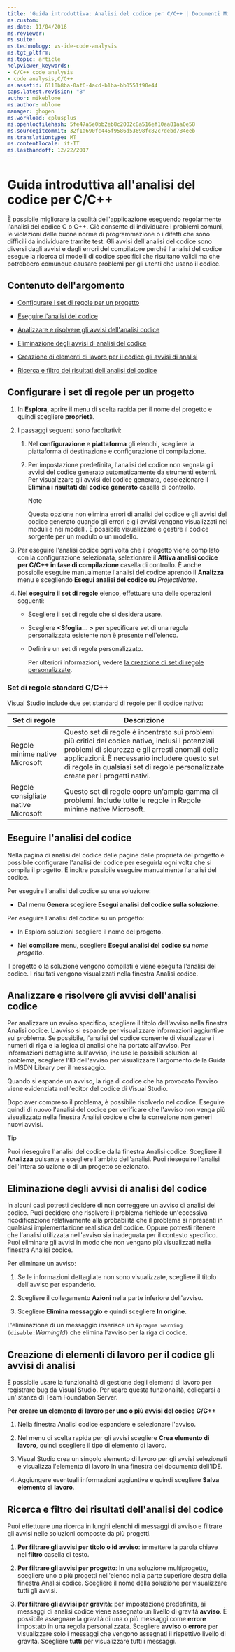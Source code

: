 ```yaml
---
title: 'Guida introduttiva: Analisi del codice per C/C++ | Documenti Microsoft'
ms.custom: 
ms.date: 11/04/2016
ms.reviewer: 
ms.suite: 
ms.technology: vs-ide-code-analysis
ms.tgt_pltfrm: 
ms.topic: article
helpviewer_keywords:
- C/C++ code analysis
- code analysis,C/C++
ms.assetid: 6110b8ba-0af6-4acd-b1ba-bb0551f90e44
caps.latest.revision: "8"
author: mikeblome
ms.author: mblome
manager: ghogen
ms.workload: cplusplus
ms.openlocfilehash: 5fe47a5e0bb2eb8c2002c8a516ef10aa81aa0e58
ms.sourcegitcommit: 32f1a690fc445f9586d53698fc82c7debd784eeb
ms.translationtype: MT
ms.contentlocale: it-IT
ms.lasthandoff: 12/22/2017
---
```

# <a name="quick-start-code-analysis-for-cc"></a>Guida introduttiva all'analisi del codice per C/C++
È possibile migliorare la qualità dell'applicazione eseguendo regolarmente l'analisi del codice C o C++. Ciò consente di individuare i problemi comuni, le violazioni delle buone norme di programmazione o i difetti che sono difficili da individuare tramite test. Gli avvisi dell'analisi del codice sono diversi dagli avvisi e dagli errori del compilatore perché l'analisi del codice esegue la ricerca di modelli di codice specifici che risultano validi ma che potrebbero comunque causare problemi per gli utenti che usano il codice.  
  
## <a name="in-this-topic"></a>Contenuto dell'argomento  
  
-   [Configurare i set di regole per un progetto](../code-quality/quick-start-code-analysis-for-c-cpp.md#BKMK_ConfigureRuleSets)  
  
-   [Eseguire l'analisi del codice](../code-quality/quick-start-code-analysis-for-c-cpp.md#BKMK_Run)  
  
-   [Analizzare e risolvere gli avvisi dell'analisi codice](../code-quality/quick-start-code-analysis-for-c-cpp.md#BKMK_Analyze)  
  
-   [Eliminazione degli avvisi di analisi del codice](../code-quality/quick-start-code-analysis-for-c-cpp.md#BKMK_Suppress)  
  
-   [Creazione di elementi di lavoro per il codice gli avvisi di analisi](../code-quality/quick-start-code-analysis-for-c-cpp.md#BKMK_Creating_work_items_for_code_analysis_warnings)  
  
-   [Ricerca e filtro dei risultati dell'analisi del codice](../code-quality/quick-start-code-analysis-for-c-cpp.md#BKMK_Search)  
  
##  <a name="BKMK_ConfigureRuleSets"></a>Configurare i set di regole per un progetto  
  
1.  In **Esplora**, aprire il menu di scelta rapida per il nome del progetto e quindi scegliere **proprietà**.  
  
2.  I passaggi seguenti sono facoltativi:  
  
    1.  Nel **configurazione** e **piattaforma** gli elenchi, scegliere la piattaforma di destinazione e configurazione di compilazione.  
  
    2.  Per impostazione predefinita, l'analisi del codice non segnala gli avvisi del codice generato automaticamente da strumenti esterni. Per visualizzare gli avvisi del codice generato, deselezionare il **Elimina i risultati dal codice generato** casella di controllo.  
  
        > [!NOTE]
        >  Questa opzione non elimina errori di analisi del codice e gli avvisi del codice generato quando gli errori e gli avvisi vengono visualizzati nei moduli e nei modelli. È possibile visualizzare e gestire il codice sorgente per un modulo o un modello.  
  
3.  Per eseguire l'analisi codice ogni volta che il progetto viene compilato con la configurazione selezionata, selezionare il **Attiva analisi codice per C/C++ in fase di compilazione** casella di controllo. È anche possibile eseguire manualmente l'analisi del codice aprendo il **Analizza** menu e scegliendo **Esegui analisi del codice su** *ProjectName*.  
  
4.  Nel **eseguire il set di regole** elenco, effettuare una delle operazioni seguenti:  
  
    -   Scegliere il set di regole che si desidera usare.  
  
    -   Scegliere  **\<Sfoglia... >** per specificare set di una regola personalizzata esistente non è presente nell'elenco.  
  
    -   Definire un set di regole personalizzato.  
  
         Per ulteriori informazioni, vedere [la creazione di set di regole personalizzate](../code-quality/creating-custom-code-analysis-rule-sets.md).  
  
### <a name="standard-cc-rule-sets"></a>Set di regole standard C/C++  
 Visual Studio include due set standard di regole per il codice nativo:  
  
|Set di regole|Descrizione|  
|--------------|-----------------|  
|Regole minime native Microsoft|Questo set di regole è incentrato sui problemi più critici del codice nativo, inclusi i potenziali problemi di sicurezza e gli arresti anomali delle applicazioni. È necessario includere questo set di regole in qualsiasi set di regole personalizzate create per i progetti nativi.|  
|Regole consigliate native Microsoft|Questo set di regole copre un'ampia gamma di problemi. Include tutte le regole in Regole minime native Microsoft.|  
  
##  <a name="BKMK_Run"></a>Eseguire l'analisi del codice  
 Nella pagina di analisi del codice delle pagine delle proprietà del progetto è possibile configurare l'analisi del codice per eseguirla ogni volta che si compila il progetto. È inoltre possibile eseguire manualmente l'analisi del codice.  
  
 Per eseguire l'analisi del codice su una soluzione:  
  
-   Dal menu **Genera** scegliere **Esegui analisi del codice sulla soluzione**.  
  
 Per eseguire l'analisi del codice su un progetto:  
  
-   In Esplora soluzioni scegliere il nome del progetto.  
  
-   Nel **compilare** menu, scegliere **Esegui analisi del codice su** *nome progetto*.  
  
 Il progetto o la soluzione vengono compilati e viene eseguita l'analisi del codice. I risultati vengono visualizzati nella finestra Analisi codice.  
  
##  <a name="BKMK_Analyze"></a>Analizzare e risolvere gli avvisi dell'analisi codice  
 Per analizzare un avviso specifico, scegliere il titolo dell'avviso nella finestra Analisi codice. L'avviso si espande per visualizzare informazioni aggiuntive sul problema. Se possibile, l'analisi del codice consente di visualizzare i numeri di riga e la logica di analisi che ha portato all'avviso. Per informazioni dettagliate sull'avviso, incluse le possibili soluzioni al problema, scegliere l'ID dell'avviso per visualizzare l'argomento della Guida in MSDN Library per il messaggio.  
  
 Quando si espande un avviso, la riga di codice che ha provocato l'avviso viene evidenziata nell'editor del codice di Visual Studio.  
  
 Dopo aver compreso il problema, è possibile risolverlo nel codice. Eseguire quindi di nuovo l'analisi del codice per verificare che l'avviso non venga più visualizzato nella finestra Analisi codice e che la correzione non generi nuovi avvisi.  
  
> [!TIP]
>  Puoi rieseguire l'analisi del codice dalla finestra Analisi codice. Scegliere il **Analizza** pulsante e scegliere l'ambito dell'analisi. Puoi rieseguire l'analisi dell'intera soluzione o di un progetto selezionato.  
  
##  <a name="BKMK_Suppress"></a> Eliminazione degli avvisi di analisi del codice  
 In alcuni casi potresti decidere di non correggere un avviso di analisi del codice. Puoi decidere che risolvere il problema richiede un'eccessiva ricodificazione relativamente alla probabilità che il problema si ripresenti in qualsiasi implementazione realistica del codice. Oppure potresti ritenere che l'analisi utilizzata nell'avviso sia inadeguata per il contesto specifico. Puoi eliminare gli avvisi in modo che non vengano più visualizzati nella finestra Analisi codice.  
  
 Per eliminare un avviso:  
  
1.  Se le informazioni dettagliate non sono visualizzate, scegliere il titolo dell'avviso per espanderlo.  
  
2.  Scegliere il collegamento **Azioni** nella parte inferiore dell'avviso.  
  
3.  Scegliere **Elimina messaggio** e quindi scegliere **In origine**.  
  
 L'eliminazione di un messaggio inserisce un `#pragma warning (disable:`*WarningId*`)` che elimina l'avviso per la riga di codice.  
  
##  <a name="BKMK_Creating_work_items_for_code_analysis_warnings"></a>Creazione di elementi di lavoro per il codice gli avvisi di analisi  
 È possibile usare la funzionalità di gestione degli elementi di lavoro per registrare bug da Visual Studio. Per usare questa funzionalità, collegarsi a un'istanza di Team Foundation Server.  
  
 **Per creare un elemento di lavoro per uno o più avvisi del codice C/C++**  
  
1.  Nella finestra Analisi codice espandere e selezionare l'avviso.  
  
2.  Nel menu di scelta rapida per gli avvisi scegliere **Crea elemento di lavoro**, quindi scegliere il tipo di elemento di lavoro.  
  
3.  Visual Studio crea un singolo elemento di lavoro per gli avvisi selezionati e visualizza l'elemento di lavoro in una finestra del documento dell'IDE.  
  
4.  Aggiungere eventuali informazioni aggiuntive e quindi scegliere **Salva elemento di lavoro**.  
  
##  <a name="BKMK_Search"></a> Ricerca e filtro dei risultati dell'analisi del codice  
 Puoi effettuare una ricerca in lunghi elenchi di messaggi di avviso e filtrare gli avvisi nelle soluzioni composte da più progetti.  
  
1.  **Per filtrare gli avvisi per titolo o id avviso**: immettere la parola chiave nel **filtro** casella di testo.  
  
2.  **Per filtrare gli avvisi per progetto**: In una soluzione multiprogetto, scegliere uno o più progetti nell'elenco nella parte superiore destra della finestra Analisi codice. Scegliere il nome della soluzione per visualizzare tutti gli avvisi.  
  
3.  **Per filtrare gli avvisi per gravità**: per impostazione predefinita, ai messaggi di analisi codice viene assegnato un livello di gravità **avviso**. È possibile assegnare la gravità di una o più messaggi come **errore** impostato in una regola personalizzata. Scegliere **avviso** o **errore** per visualizzare solo i messaggi che vengono assegnati il rispettivo livello di gravità. Scegliere **tutti** per visualizzare tutti i messaggi.